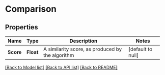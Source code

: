 # Comparison
## Properties

| Name | Type | Description | Notes |
|------------ | ------------- | ------------- | -------------|
| **Score** | **Float** | A similarity score, as produced by the algorithm | [default to null] |

[[Back to Model list]](../README.md#documentation-for-models) [[Back to API list]](../README.md#documentation-for-api-endpoints) [[Back to README]](../README.md)

